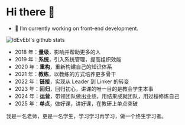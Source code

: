 # Hi there 👋

- 🔭 I’m currently working on front-end development.

![IdEvEbI's github stats](https://github-readme-stats.vercel.app/api?username=idevebi&show_icons=true&theme=cobalt)

- 2018 年：**量级**，影响并帮助更多的人
- 2019 年：**系统**，引入系统管理，提高组织效能
- 2020 年：**重构**，重新构建自己的知识体系
- 2021 年：**教练**，以教练的方式培养更多骨干
- 2022 年：**链接**，实现从 Leader 到 Linker 的转变
- 2023 年：**回归**，回归初心，讲课的唯一目的是教会学生本事
- 2024 年：**运营**，带领团队做出业绩，用结果成就团队，用过程修炼自己
- 2025 年：**单点**，做好课，讲好课，在教研上单点突破

我是一名老师，更是一名学生，学习学习再学习，做一个终生学习者。

<!--
**IdEvEbI/IdEvEbI** is a ✨ _special_ ✨ repository because its `README.md` (this file) appears on your GitHub profile.

Here are some ideas to get you started:

- 🔭 I’m currently working on ...
- 🌱 I’m currently learning ...
- 👯 I’m looking to collaborate on ...
- 🤔 I’m looking for help with ...
- 💬 Ask me about ...
- 📫 How to reach me: ...
- 😄 Pronouns: ...
- ⚡ Fun fact: ...
-->
